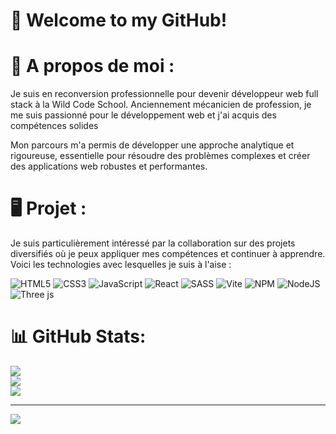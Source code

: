 # 👋 Welcome to my GitHub!

# 📜 A propos de moi : 

Je suis en reconversion professionnelle pour devenir développeur web full stack à la Wild Code School. Anciennement mécanicien de profession, je me suis passionné pour le développement web et j'ai acquis des compétences solides

Mon parcours m'a permis de développer une approche analytique et rigoureuse, essentielle pour résoudre des problèmes complexes et créer des applications web robustes et performantes.

# 🖥️ Projet :

Je suis particulièrement intéressé par la collaboration sur des projets diversifiés où je peux appliquer mes compétences et continuer à apprendre. Voici les technologies avec lesquelles je suis à l'aise :

![HTML5](https://img.shields.io/badge/html5-%23E34F26.svg?style=for-the-badge&logo=html5&logoColor=white) ![CSS3](https://img.shields.io/badge/css3-%231572B6.svg?style=for-the-badge&logo=css3&logoColor=white) ![JavaScript](https://img.shields.io/badge/javascript-%23323330.svg?style=for-the-badge&logo=javascript&logoColor=%23F7DF1E)  ![React](https://img.shields.io/badge/react-%2320232a.svg?style=for-the-badge&logo=react&logoColor=%2361DAFB) ![SASS](https://img.shields.io/badge/SASS-hotpink.svg?style=for-the-badge&logo=SASS&logoColor=white)  ![Vite](https://img.shields.io/badge/vite-%23646CFF.svg?style=for-the-badge&logo=vite&logoColor=white) ![NPM](https://img.shields.io/badge/NPM-%23CB3837.svg?style=for-the-badge&logo=npm&logoColor=white) ![NodeJS](https://img.shields.io/badge/node.js-6DA55F?style=for-the-badge&logo=node.js&logoColor=white)![Three js](https://img.shields.io/badge/threejs-black?style=for-the-badge&logo=three.js&logoColor=white)
# 📊 GitHub Stats:
![](https://github-readme-stats.vercel.app/api?username=AurelienChetot&theme=dark&hide_border=false&include_all_commits=false&count_private=false)<br/>
![](https://github-readme-streak-stats.herokuapp.com/?user=AurelienChetot&theme=dark&hide_border=false)<br/>
![](https://github-readme-stats.vercel.app/api/top-langs/?username=AurelienChetot&theme=dark&hide_border=false&include_all_commits=false&count_private=false&layout=compact)

---
[![](https://visitcount.itsvg.in/api?id=AurelienChetot&icon=2&color=0)](https://visitcount.itsvg.in)

  
<!-- Proudly created with GPRM ( https://gprm.itsvg.in ) -->
